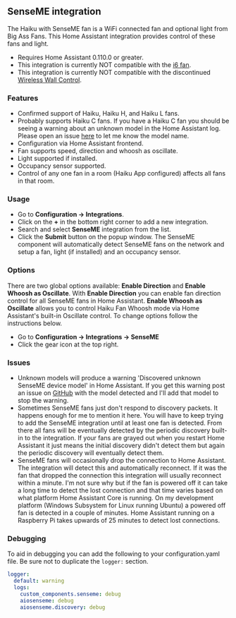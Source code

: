 ## SenseME integration

The Haiku with SenseME fan is a WiFi connected fan and optional light from Big Ass Fans. This Home Assistant integration provides control of these fans and light.

* Requires Home Assistant 0.110.0 or greater.
* This integration is currently NOT compatible with the [i6 fan](https://www.bigassfans.com/fans/i6/).
* This integration is currently NOT compatible with the discontinued [Wireless Wall Control](https://www.bigassfans.com/docs/haiku/accessories/cutsheet-haiku-wall-control.pdf).

### Features

* Confirmed support of Haiku, Haiku H, and Haiku L fans.
* Probably supports Haiku C fans. If you have a Haiku C fan you should be seeing a warning about an unknown model in the Home Assistant log. Please open an issue [here](https://github.com/mikelawrence/senseme-hacs/issues) to let me know the model name.
* Configuration via Home Assistant frontend.
* Fan supports speed, direction and whoosh as oscillate.
* Light supported if installed.
* Occupancy sensor supported.
* Control of any one fan in a room (Haiku App configured) affects all fans in that room.

### Usage

* Go to **Configuration -> Integrations**.
* Click on the **+** in the bottom right corner to add a new integration.
* Search and select **SenseME** integration from the list.
* Click the **Submit** button on the popup window. The SenseME component will automatically detect SenseME fans on the network and setup a fan, light (if installed) and an occupancy sensor.

### Options

There are two global options available: **Enable Direction** and **Enable Whoosh as Oscillate**. With **Enable Direction** you can enable fan direction control for all SenseME fans in Home Assistant. **Enable Whoosh as Oscillate** allows you to control Haiku Fan Whoosh mode via Home Assistant's built-in Oscillate control. To change options follow the instructions below.

* Go to **Configuration -> Integrations -> SenseME**
* Click the gear icon at the top right.

### Issues

* Unknown models will produce a warning 'Discovered unknown SenseME device model' in Home Assistant. If you get this warning post an issue on [GitHub](https://github.com/mikelawrence/senseme-hacs/issues) with the model detected and I'll add that model to stop the warning.
* Sometimes SenseME fans just don't respond to discovery packets. It happens enough for me to mention it here. You will have to keep trying to add the SenseME integration until at least one fan is detected. From there all fans will be eventually detected by the periodic discovery built-in to the integration. If your fans are grayed out when you restart Home Assistant it just means the initial discovery didn't detect them but again the periodic discovery will eventually detect them.
* SenseME fans will occasionally drop the connection to Home Assistant. The integration will detect this and automatically reconnect. If it was the fan that dropped the connection this integration will usually reconnect within a minute. I'm not sure why but if the fan is powered off it can take a long time to detect the lost connection and that time varies based on what platform Home Assistant Core is running. On my development platform (Windows Subsystem for Linux running Ubuntu) a powered off fan is detected in a couple of minutes. Home Assistant running on a Raspberry Pi takes upwards of 25 minutes to detect lost connections.

### Debugging

To aid in debugging you can add the following to your configuration.yaml file. Be sure not to duplicate the ```logger:``` section.

```yaml
logger:
  default: warning
  logs:
    custom_components.senseme: debug
    aiosenseme: debug
    aiosenseme.discovery: debug
```

